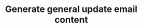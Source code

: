 ---
layout: tools/new-notify--updates
title: "Generate general update email content"
excerpt: "Select news articles and publications to populate a GOV.UK Notify template."
tool-type: email-alert
permalink: /tools/new/notify/updates
redirect_from:
- /new-notify-updates
---